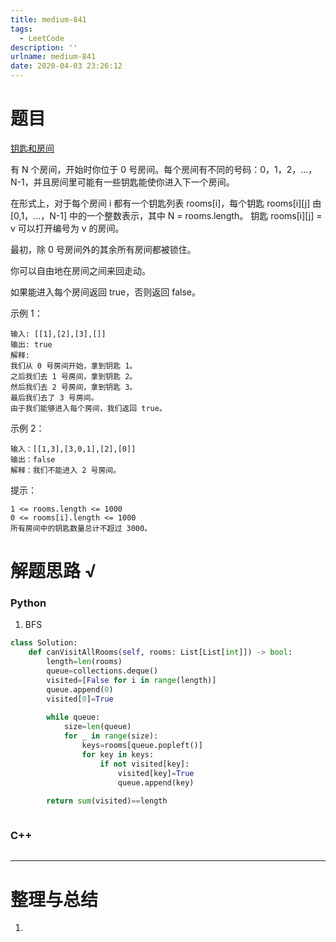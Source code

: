 ```yaml
---
title: medium-841
tags:
  - LeetCode
description: ''
urlname: medium-841
date: 2020-04-03 23:26:12
---
```


# 题目

[钥匙和房间](https://leetcode-cn.com/problems/keys-and-rooms/)

有 N 个房间，开始时你位于 0 号房间。每个房间有不同的号码：0，1，2，...，N-1，并且房间里可能有一些钥匙能使你进入下一个房间。

在形式上，对于每个房间 i 都有一个钥匙列表 rooms[i]，每个钥匙 rooms[i][j] 由 [0,1，...，N-1] 中的一个整数表示，其中 N = rooms.length。 钥匙 rooms[i][j] = v 可以打开编号为 v 的房间。

最初，除 0 号房间外的其余所有房间都被锁住。

你可以自由地在房间之间来回走动。

如果能进入每个房间返回 true，否则返回 false。

示例 1：

```
输入: [[1],[2],[3],[]]
输出: true
解释:  
我们从 0 号房间开始，拿到钥匙 1。
之后我们去 1 号房间，拿到钥匙 2。
然后我们去 2 号房间，拿到钥匙 3。
最后我们去了 3 号房间。
由于我们能够进入每个房间，我们返回 true。
```


示例 2：

```
输入：[[1,3],[3,0,1],[2],[0]]
输出：false
解释：我们不能进入 2 号房间。
```


提示：

```
1 <= rooms.length <= 1000
0 <= rooms[i].length <= 1000
所有房间中的钥匙数量总计不超过 3000。
```



# 解题思路 √

### Python

1. BFS

```python
class Solution:
    def canVisitAllRooms(self, rooms: List[List[int]]) -> bool:
        length=len(rooms)
        queue=collections.deque()
        visited=[False for i in range(length)]
        queue.append(0)
        visited[0]=True
        
        while queue:
            size=len(queue)
            for _ in range(size):
                keys=rooms[queue.popleft()]
                for key in keys:
                    if not visited[key]:
                        visited[key]=True
                        queue.append(key)
                
        return sum(visited)==length
```


```python

```



### C++

```cpp

```

---



# 整理与总结

1. 

